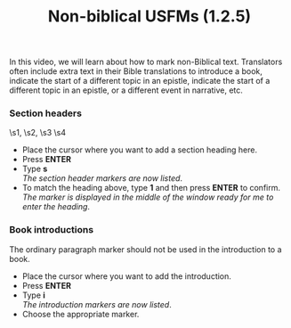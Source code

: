 ﻿---
title: Non-biblical USFMs (1.2.5)
---
In this video, we will learn about how to mark non-Biblical text. Translators often include extra text in their Bible translations to introduce a book, indicate the start of a different topic in an epistle, indicate the start of a different topic in an epistle, or a different event in narrative, etc.

### Section headers

\\s1, \\s2, \\s3 \\s4

-   Place the cursor where you want to add a section heading here.
-   Press **ENTER**
-   Type **s**  
    *The section header markers are now listed*.
-   To match the heading above, type **1** and then press **ENTER** to confirm.  
    *The marker is displayed in the middle of the window ready for me to enter the heading*.

### Book introductions

The ordinary paragraph marker should not be used in the introduction to a book.

-   Place the cursor where you want to add the introduction.
-   Press **ENTER**
-   Type **i**  
    *The introduction markers are now listed*.
-   Choose the appropriate marker.


